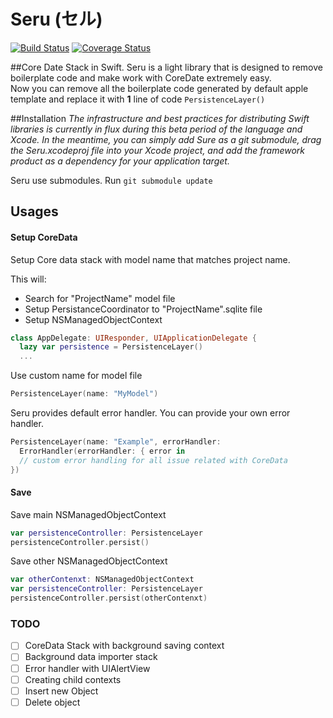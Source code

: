 Seru (セル)
=====

[![Build Status](https://travis-ci.org/konstantinkoval/Seru.svg?branch=develop)](https://travis-ci.org/konstantinkoval/Seru) 
[![Coverage Status](https://coveralls.io/repos/konstantinkoval/Seru/badge.png)](https://coveralls.io/r/konstantinkoval/Seru)

##Core Date Stack in Swift.
Seru is a light library that is designed to remove boilerplate code and make work with CoreDate extremely easy.  
Now you can remove all the boilerplate code generated by default apple template and replace it with **1** line of code `PersistenceLayer()`

##Installation
_The infrastructure and best practices for distributing Swift libraries is currently in flux during this beta period of the language and Xcode. In the meantime, you can simply add Sure as a git submodule, drag the Seru.xcodeproj file into your Xcode project, and add the framework product as a dependency for your application target._

Seru use submodules. Run
`git submodule update`
 
## Usages

#### Setup CoreData

Setup Core data stack with model name that matches project name.  
  
This will:  
- Search for "ProjectName" model file  
- Setup PersistanceCoordinator to "ProjectName".sqlite file  
- Setup NSManagedObjectContext  
 
```swift
class AppDelegate: UIResponder, UIApplicationDelegate {            
  lazy var persistence = PersistenceLayer()
  ...
```

Use custom name for model file  
```swift
PersistenceLayer(name: "MyModel")
```

Seru provides default error handler. You can provide your own error handler.
```swift
PersistenceLayer(name: "Example", errorHandler:
  ErrorHandler(errorHandler: { error in
  // custom error handling for all issue related with CoreData
})
```

#### Save

Save main NSManagedObjectContext
```swift
var persistenceController: PersistenceLayer
persistenceController.persist()
```

Save other NSManagedObjectContext
```swift
var otherContenxt: NSManagedObjectContext
var persistenceController: PersistenceLayer
persistenceController.persist(otherContenxt)
```

### TODO
- [ ] CoreData Stack with background saving context
- [ ] Background data importer stack
- [ ] Error handler with UIAlertView
- [ ] Creating child contexts
- [ ] Insert new Object
- [ ] Delete object